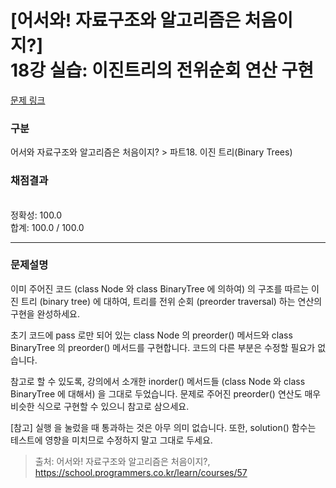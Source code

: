 # [어서와! 자료구조와 알고리즘은 처음이지?] <br> 18강 실습: 이진트리의 전위순회 연산 구현 
[문제 링크](https://school.programmers.co.kr/learn/courses/57/lessons/13794) 

### 구분

어서와 자료구조와 알고리즘은 처음이지? > 파트18. 이진 트리(Binary Trees)

### 채점결과

<br/>정확성: 100.0<br/>합계: 100.0 / 100.0

<hr>

### 문제설명
<p>이미 주어진 코드 (class Node 와 class BinaryTree 에 의하여) 의 구조를 따르는 이진 트리 (binary tree) 에 대하여, 트리를 전위 순회 (preorder traversal) 하는 연산의 구현을 완성하세요.

초기 코드에 pass 로만 되어 있는 class Node 의 preorder() 메서드와 class BinaryTree 의 preorder() 메서드를 구현합니다. 코드의 다른 부분은 수정할 필요가 없습니다.

참고로 할 수 있도록, 강의에서 소개한 inorder() 메서드들 (class Node 와 class BinaryTree 에 대해서) 을 그대로 두었습니다. 문제로 주어진 preorder() 연산도 매우 비슷한 식으로 구현할 수 있으니 참고로 삼으세요.

[참고] 실행 을 눌렀을 때 통과하는 것은 아무 의미 없습니다.
또한, solution() 함수는 테스트에 영향을 미치므로 수정하지 말고 그대로 두세요.</p>


> 출처: 어서와! 자료구조와 알고리즘은 처음이지?, https://school.programmers.co.kr/learn/courses/57
